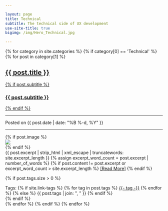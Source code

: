 ```yaml
---

layout: page
title: Technical
subtitle: The technical side of UX development
use-site-title: true
bigimg: /img/Hero_Technical.jpg

---
```


<div class="posts-list">

{% for category in site.categories %}
{% if category[0] == 'Technical' %}
{% for post in category[1] %}

 <article class="post-preview">
   <a href="{{ post.url | prepend: site.baseurl }}">
  <h2 class="post-title">{{ post.title }}</h2>

  {% if post.subtitle %}
  <h3 class="post-subtitle">
    {{ post.subtitle }}
  </h3>
  {% endif %}
   </a>
   
   <hr align="left" class="{{ post.categories.first | replace: " ", "" }}"/>

   <p class="post-meta">
     Posted on {{ post.date | date: "%B %-d, %Y" }}
   </p>

   <hr align="left" class="{{ post.categories.first | replace: " ", "" }}"/>

   <div class="post-entry-container">
     {% if post.image %}
     <div class="post-image">
       <a href="{{ post.url | prepend: site.baseurl }}">
         <img src="{{ post.image }}">
       </a>
     </div>
     {% endif %}
     <div class="post-entry">
       {{ post.excerpt | strip_html | xml_escape | truncatewords: site.excerpt_length }}
       {% assign excerpt_word_count = post.excerpt | number_of_words %}
       {% if post.content != post.excerpt or excerpt_word_count > site.excerpt_length %}
         <a href="{{ post.url | prepend: site.baseurl }}" class="post-read-more">[Read&nbsp;More]</a>
       {% endif %}
     </div>
   </div>

   {% if post.tags.size > 0 %}
   <div class="blog-tags">
     Tags:
     {% if site.link-tags %}
     {% for tag in post.tags %}
     <a href="{{ site.baseurl }}/tags#{{- tag -}}">{{- tag -}}</a>
     {% endfor %}
     {% else %}
       {{ post.tags | join: ", " }}
     {% endif %}
   </div>
   {% endif %}

  </article>
  {% endfor %}
 {% endif %}
 {% endfor %}

</div>
